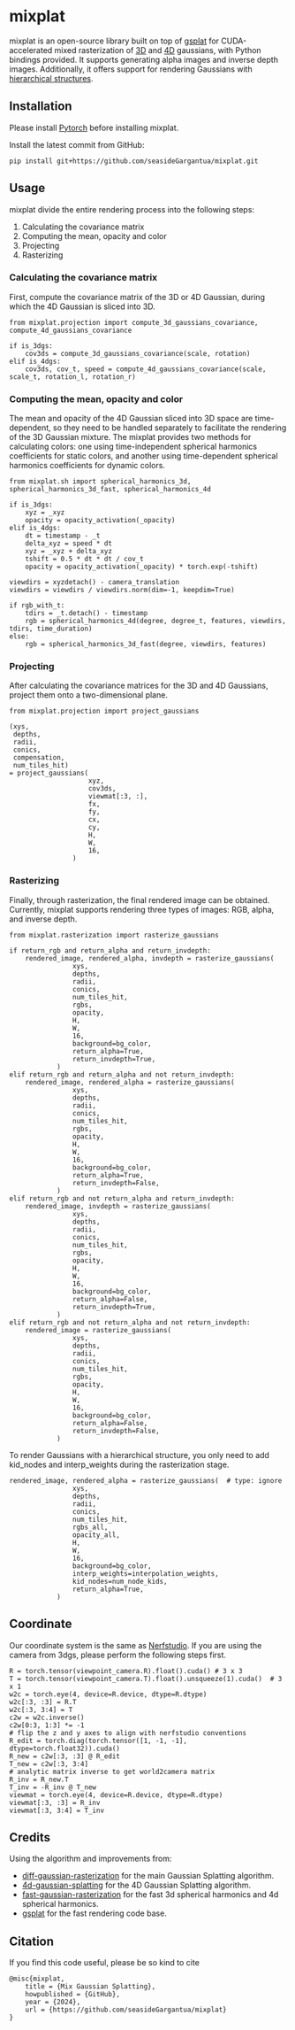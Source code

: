 # mixplat

mixplat is an open-source library built on top of [gsplat](https://github.com/nerfstudio-project/gsplat/tree/main) for CUDA-accelerated mixed rasterization of [3D](https://github.com/graphdeco-inria/gaussian-splatting) and [4D](https://github.com/fudan-zvg/4d-gaussian-splatting) gaussians, with Python bindings provided. It supports generating alpha images and inverse depth images. Additionally, it offers support for rendering Gaussians with [hierarchical structures](https://github.com/graphdeco-inria/hierarchical-3d-gaussians).

## Installation
Please install [Pytorch](https://pytorch.org/get-started/previous-versions/) before installing mixplat.

Install the latest commit from GitHub:
```
pip install git+https://github.com/seasideGargantua/mixplat.git
```
## Usage
mixplat divide the entire rendering process into the following steps: 
1. Calculating the covariance matrix
2. Computing the mean, opacity and color
3. Projecting
4. Rasterizing
### Calculating the covariance matrix
First, compute the covariance matrix of the 3D or 4D Gaussian, during which the 4D Gaussian is sliced into 3D.
```
from mixplat.projection import compute_3d_gaussians_covariance, compute_4d_gaussians_covariance

if is_3dgs:
    cov3ds = compute_3d_gaussians_covariance(scale, rotation)
elif is_4dgs:
    cov3ds, cov_t, speed = compute_4d_gaussians_covariance(scale, scale_t, rotation_l, rotation_r)
```
### Computing the mean, opacity and color
The mean and opacity of the 4D Gaussian sliced into 3D space are time-dependent, so they need to be handled separately to facilitate the rendering of the 3D Gaussian mixture. The mixplat provides two methods for calculating colors: one using time-independent spherical harmonics coefficients for static colors, and another using time-dependent spherical harmonics coefficients for dynamic colors.
```
from mixplat.sh import spherical_harmonics_3d, spherical_harmonics_3d_fast, spherical_harmonics_4d

if is_3dgs:
    xyz = _xyz
    opacity = opacity_activation(_opacity)
elif is_4dgs:
    dt = timestamp - _t
    delta_xyz = speed * dt
    xyz = _xyz + delta_xyz
    tshift = 0.5 * dt * dt / cov_t
    opacity = opacity_activation(_opacity) * torch.exp(-tshift)

viewdirs = xyzdetach() - camera_translation
viewdirs = viewdirs / viewdirs.norm(dim=-1, keepdim=True)

if rgb_with_t:
    tdirs = _t.detach() - timestamp
    rgb = spherical_harmonics_4d(degree, degree_t, features, viewdirs, tdirs, time_duration)
else:
    rgb = spherical_harmonics_3d_fast(degree, viewdirs, features)
```
### Projecting
After calculating the covariance matrices for the 3D and 4D Gaussians, project them onto a two-dimensional plane.
```
from mixplat.projection import project_gaussians

(xys,
 depths, 
 radii, 
 conics,
 compensation, 
 num_tiles_hit) 
= project_gaussians(
                    xyz,
                    cov3ds,
                    viewmat[:3, :],
                    fx,
                    fy,
                    cx,
                    cy,
                    H,
                    W,
                    16,
                )
```
### Rasterizing
Finally, through rasterization, the final rendered image can be obtained. Currently, mixplat supports rendering three types of images: RGB, alpha, and inverse depth.
```
from mixplat.rasterization import rasterize_gaussians

if return_rgb and return_alpha and return_invdepth:
    rendered_image, rendered_alpha, invdepth = rasterize_gaussians(
                xys,
                depths,
                radii,
                conics,
                num_tiles_hit,
                rgbs,
                opacity,
                H,
                W,
                16,
                background=bg_color,
                return_alpha=True,
                return_invdepth=True,
            )
elif return_rgb and return_alpha and not return_invdepth:
    rendered_image, rendered_alpha = rasterize_gaussians(
                xys,
                depths,
                radii,
                conics,
                num_tiles_hit,
                rgbs,
                opacity,
                H,
                W,
                16,
                background=bg_color,
                return_alpha=True,
                return_invdepth=False,
            )
elif return_rgb and not return_alpha and return_invdepth:
    rendered_image, invdepth = rasterize_gaussians(
                xys,
                depths,
                radii,
                conics,
                num_tiles_hit,
                rgbs,
                opacity,
                H,
                W,
                16,
                background=bg_color,
                return_alpha=False,
                return_invdepth=True,
            )
elif return_rgb and not return_alpha and not return_invdepth:
    rendered_image = rasterize_gaussians(
                xys,
                depths,
                radii,
                conics,
                num_tiles_hit,
                rgbs,
                opacity,
                H,
                W,
                16,
                background=bg_color,
                return_alpha=False,
                return_invdepth=False,
            )
```
To render Gaussians with a hierarchical structure, you only need to add kid_nodes and interp_weights during the rasterization stage.
```
rendered_image, rendered_alpha = rasterize_gaussians(  # type: ignore
                xys,
                depths,
                radii,
                conics,
                num_tiles_hit,
                rgbs_all,
                opacity_all,
                H,
                W,
                16,
                background=bg_color,
                interp_weights=interpolation_weights,
                kid_nodes=num_node_kids,
                return_alpha=True,
            )
```
## Coordinate
Our coordinate system is the same as [Nerfstudio](https://github.com/nerfstudio-project/nerfstudio). If you are using the camera from 3dgs, please perform the following steps first.
```
R = torch.tensor(viewpoint_camera.R).float().cuda() # 3 x 3
T = torch.tensor(viewpoint_camera.T).float().unsqueeze(1).cuda()  # 3 x 1
w2c = torch.eye(4, device=R.device, dtype=R.dtype)
w2c[:3, :3] = R.T
w2c[:3, 3:4] = T
c2w = w2c.inverse()
c2w[0:3, 1:3] *= -1
# flip the z and y axes to align with nerfstudio conventions
R_edit = torch.diag(torch.tensor([1, -1, -1], dtype=torch.float32)).cuda()
R_new = c2w[:3, :3] @ R_edit
T_new = c2w[:3, 3:4]
# analytic matrix inverse to get world2camera matrix
R_inv = R_new.T
T_inv = -R_inv @ T_new
viewmat = torch.eye(4, device=R.device, dtype=R.dtype)
viewmat[:3, :3] = R_inv
viewmat[:3, 3:4] = T_inv
```

## Credits
Using the algorithm and improvements from:
- [diff-gaussian-rasterization](https://github.com/graphdeco-inria/diff-gaussian-rasterization) for the main Gaussian Splatting algorithm.
- [4d-gaussian-splatting](https://github.com/fudan-zvg/4d-gaussian-splatting)  for the 4D Gaussian Splatting algorithm.
- [fast-gaussian-rasterization](https://github.com/dendenxu/fast-gaussian-rasterization) for the fast 3d spherical harmonics and 4d spherical harmonics.
- [gsplat](https://github.com/nerfstudio-project/gsplat) for the fast rendering code base.

## Citation
If you find this code useful, please be so kind to cite
```
@misc{mixplat,  
    title = {Mix Gaussian Splatting},
    howpublished = {GitHub},  
    year = {2024},
    url = {https://github.com/seasideGargantua/mixplat}
}
```

